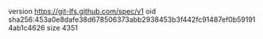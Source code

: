 version https://git-lfs.github.com/spec/v1
oid sha256:453a0e8dafe38d678506373abb2938453b3f442fc91487ef0b591914ab1c4626
size 4351
